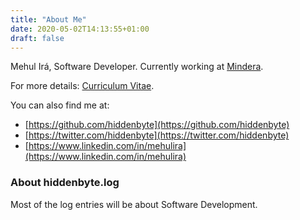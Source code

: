 ```yaml
---
title: "About Me"
date: 2020-05-02T14:13:55+01:00
draft: false
---
```


Mehul Irá, Software Developer. Currently working at [Mindera](https://mindera.com/).

For more details: [Curriculum Vitae](/docs/cv/).

You can also find me at:

* [https://github.com/hiddenbyte](https://github.com/hiddenbyte)
* [https://twitter.com/hiddenbyte](https://twitter.com/hiddenbyte)
* [https://www.linkedin.com/in/mehulira](https://www.linkedin.com/in/mehulira)

###  About hiddenbyte.log

Most of the log entries will be about Software Development.